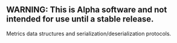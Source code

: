 ## WARNING: This is Alpha software and not intended for use until a stable release.

Metrics data structures and serialization/deserialization protocols.
